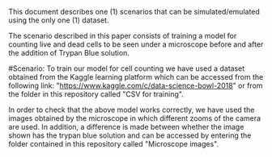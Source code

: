 This document describes one (1)  scenarios that can be simulated/emulated using the only one (1) dataset. 

The scenario described in this paper consists of training a model for counting live and dead cells to be seen under a microscope before and after the addition of Trypan Blue solution.

#Scenario:
To train our model for cell counting we have used a dataset obtained from the Kaggle learning platform which can be accessed from the following link: "https://www.kaggle.com/c/data-science-bowl-2018" or from the folder in this repository called "CSV for training".

In order to check that the above model works correctly, we have used the images obtained by the microscope in which different zooms of the camera are used. In addition, a difference is made between whether the image shown has the trypan blue solution and can be accessed by entering the folder contained in this repository called "Microscope images".
